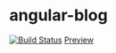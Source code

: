 # angular-blog
[![Build Status](https://travis-ci.org/marczykm/angular-blog.svg?branch=master)](https://travis-ci.org/marczykm/angular-blog)
[Preview](http://www.marczyk.ovh:9999)
